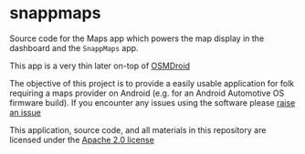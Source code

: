# snappmaps

Source code for the Maps app which powers the map display in the dashboard and the `SnappMaps` app.

This app is a very thin later on-top of [OSMDroid](https://github.com/osmdroid/osmdroid) 

The objective of this project is to provide a easily usable application for folk requiring a maps provider on Android (e.g. for an Android Automotive OS firmware build). If you encounter any issues using the software please [raise an issue](https://github.com/snappautomotive/SnappMaps/issues)

This application, source code, and all materials in this repository are licensed under the [Apache 2.0 license](./LICENSE)

